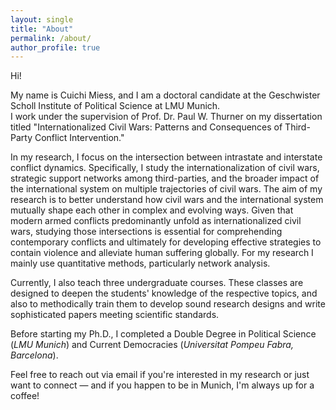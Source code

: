 ```yaml
---
layout: single
title: "About"
permalink: /about/
author_profile: true
---
```


Hi!

My name is Cuichi Miess, and I am a doctoral candidate at the Geschwister Scholl Institute of Political Science at LMU Munich.  
I work under the supervision of Prof. Dr. Paul W. Thurner on my dissertation titled "Internationalized Civil Wars: Patterns and Consequences of Third-Party Conflict Intervention."

In my research, I focus on the intersection between intrastate and interstate conflict dynamics. Specifically, I study the internationalization of civil wars, strategic support networks among third-parties, and the broader impact of the international system on multiple trajectories of civil wars. The aim of my research is to better understand how civil wars and the international system mutually shape each other in complex and evolving ways. Given that modern armed conflicts predominantly unfold as internationalized civil wars, studying those intersections is essential for comprehending contemporary conflicts and ultimately for developing effective strategies to contain violence and alleviate human suffering globally. For my research I mainly use quantitative methods, particularly network analysis.

Currently, I also teach three undergraduate courses. These classes are designed to deepen the students' knowledge of the respective topics, and also to methodically train them to develop sound research designs and write sophisticated papers meeting scientific standards.

Before starting my Ph.D., I completed a Double Degree in Political Science (*LMU Munich*) and Current Democracies (*Universitat Pompeu Fabra, Barcelona*).

Feel free to reach out via email if you're interested in my research or just want to connect — and if you happen to be in Munich, I'm always up for a coffee!
